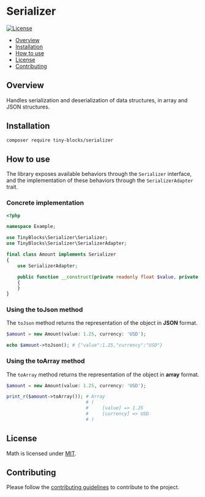 # Serializer

[![License](https://img.shields.io/badge/license-MIT-green)](LICENSE)

* [Overview](#overview)
* [Installation](#installation)
* [How to use](#how-to-use)
* [License](#license)
* [Contributing](#contributing)

<div id='overview'></div> 

## Overview

Handles serialization and deserialization of data structures, in array and JSON structures.

<div id='installation'></div>

## Installation

```bash
composer require tiny-blocks/serializer
```

<div id='how-to-use'></div>

## How to use

The library exposes available behaviors through the `Serializer` interface, and the implementation of these behaviors
through the `SerializerAdapter` trait.

### Concrete implementation

```php
<?php

namespace Example;

use TinyBlocks\Serializer\Serializer;
use TinyBlocks\Serializer\SerializerAdapter;

final class Amount implements Serializer
{
    use SerializerAdapter;

    public function __construct(private readonly float $value, private readonly string $currency)
    {
    }
}
```

### Using the toJson method

The `toJson` method returns the representation of the object in **JSON** format.

```php
$amount = new Amount(value: 1.25, currency: 'USD');

echo $amount->toJson(); # {"value":1.25,"currency":"USD"}
```

### Using the toArray method

The `toArray` method returns the representation of the object in **array** format.

```php
$amount = new Amount(value: 1.25, currency: 'USD');

print_r($amount->toArray()); # Array
                             # (
                             #     [value] => 1.25
                             #     [currency] => USD
                             # )
```

## License

Math is licensed under [MIT](/LICENSE).

<div id='contributing'></div>

## Contributing

Please follow the [contributing guidelines](https://github.com/tiny-blocks/tiny-blocks/blob/main/CONTRIBUTING.md) to
contribute to the project.
